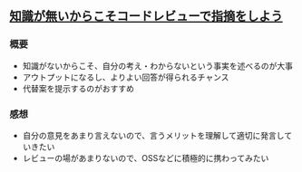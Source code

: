 ## [知識が無いからこそコードレビューで指摘をしよう](https://qiita.com/teshima/items/4eb1c7c09863e71d5ed0)
### 概要
- 知識がないからこそ、自分の考え・わからないという事実を述べるのが大事
- アウトプットになるし、よりよい回答が得られるチャンス
- 代替案を提示するのがおすすめ

### 感想
- 自分の意見をあまり言えないので、言うメリットを理解して適切に発言していきたい
- レビューの場があまりないので、OSSなどに積極的に携わってみたい

